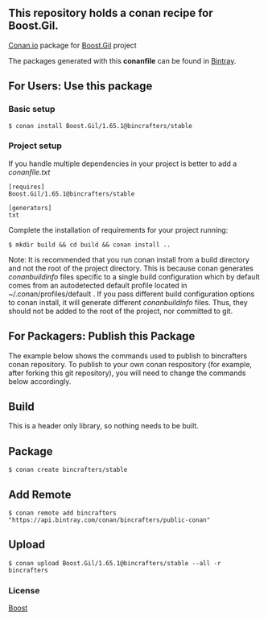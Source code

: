 ## This repository holds a conan recipe for Boost.Gil.

[Conan.io](https://conan.io) package for [Boost.Gil](https://github.com/Boostorg/Gil) project

The packages generated with this **conanfile** can be found in [Bintray](https://bintray.com/bincrafters/public-conan/Boost.Gil%3Abincrafters).

## For Users: Use this package

### Basic setup

    $ conan install Boost.Gil/1.65.1@bincrafters/stable

### Project setup

If you handle multiple dependencies in your project is better to add a *conanfile.txt*

    [requires]
    Boost.Gil/1.65.1@bincrafters/stable

    [generators]
    txt

Complete the installation of requirements for your project running:

    $ mkdir build && cd build && conan install ..
	
Note: It is recommended that you run conan install from a build directory and not the root of the project directory.  This is because conan generates *conanbuildinfo* files specific to a single build configuration which by default comes from an autodetected default profile located in ~/.conan/profiles/default .  If you pass different build configuration options to conan install, it will generate different *conanbuildinfo* files.  Thus, they should not be added to the root of the project, nor committed to git. 

## For Packagers: Publish this Package

The example below shows the commands used to publish to bincrafters conan repository. To publish to your own conan respository (for example, after forking this git repository), you will need to change the commands below accordingly. 

## Build  

This is a header only library, so nothing needs to be built.

## Package 

    $ conan create bincrafters/stable
	
## Add Remote

	$ conan remote add bincrafters "https://api.bintray.com/conan/bincrafters/public-conan"

## Upload

    $ conan upload Boost.Gil/1.65.1@bincrafters/stable --all -r bincrafters

### License
[Boost](www.boost.org/LICENSE_1_0.txt)
